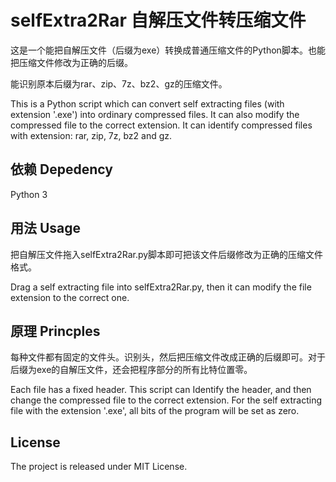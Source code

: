 # selfExtra2Rar 自解压文件转压缩文件

这是一个能把自解压文件（后缀为exe）转换成普通压缩文件的Python脚本。也能把压缩文件修改为正确的后缀。

能识别原本后缀为rar、zip、7z、bz2、gz的压缩文件。

This is a Python script which can convert self extracting files (with extension '.exe') into ordinary compressed files. It can also modify the compressed file to the correct extension.
It can identify compressed files with extension: rar, zip, 7z, bz2 and gz.

## 依赖 Depedency

Python 3

## 用法 Usage

把自解压文件拖入selfExtra2Rar.py脚本即可把该文件后缀修改为正确的压缩文件格式。

Drag a self extracting file into selfExtra2Rar.py, then it can modify the file extension to the correct one.

## 原理 Princples

每种文件都有固定的文件头。识别头，然后把压缩文件改成正确的后缀即可。对于后缀为exe的自解压文件，还会把程序部分的所有比特位置零。

Each file has a fixed header. This script can Identify the header, and then change the compressed file to the correct extension. For the self extracting file with the extension '.exe', all bits of the program will be set as zero.

## License

The project is released under MIT License.
